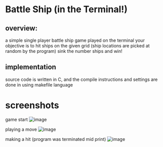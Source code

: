 # Battle Ship (in the Terminal!)

## overview:
a simple single player battle ship game played on the terminal 
your objective is to hit ships on the given grid (ship locations are picked at random by the program)
sink the number ships and win!

## implementation
source code is written in C, and the compile instructions and settings are done in using makefile language 

# screenshots 
game start
![image](https://github.com/Siqbals/Battle-Ship/assets/155264034/2f323216-a832-41ca-a794-ab3a0abaaf19)

playing a move
![image](https://github.com/Siqbals/Battle-Ship/assets/155264034/59a9a366-a06a-4dad-8358-0a0f90b4e4a9)

making a hit (program was terminated mid print)
![image](https://github.com/Siqbals/Battle-Ship/assets/155264034/a3d9684a-878e-4cd9-b2b3-178dd485fe0d)
